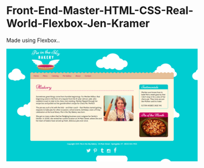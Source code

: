 # Front-End-Master-HTML-CSS-Real-World-Flexbox-Jen-Kramer

Made using Flexbox..

<img src="Webpage.png">
